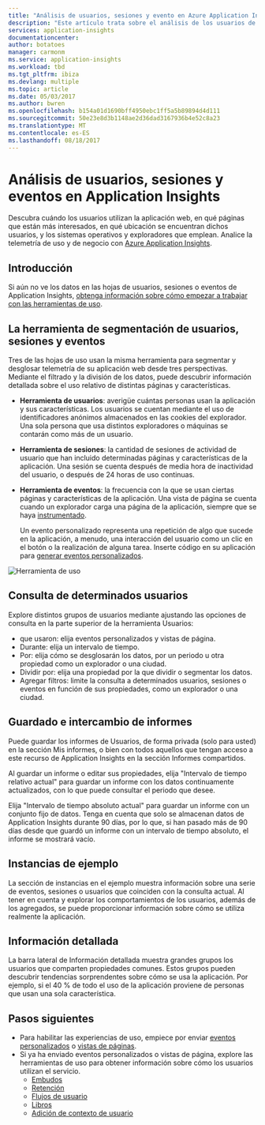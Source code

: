 ```yaml
---
title: "Análisis de usuarios, sesiones y evento en Azure Application Insights | Microsoft Docs"
description: "Este artículo trata sobre el análisis de los usuarios de su aplicación web."
services: application-insights
documentationcenter: 
author: botatoes
manager: carmonm
ms.service: application-insights
ms.workload: tbd
ms.tgt_pltfrm: ibiza
ms.devlang: multiple
ms.topic: article
ms.date: 05/03/2017
ms.author: bwren
ms.openlocfilehash: b154a01d1690bff4950ebc1ff5a5b89894d4d111
ms.sourcegitcommit: 50e23e8d3b1148ae2d36dad3167936b4e52c8a23
ms.translationtype: MT
ms.contentlocale: es-ES
ms.lasthandoff: 08/18/2017
---
```

# <a name="users-sessions-and-events-analysis-in-application-insights"></a>Análisis de usuarios, sesiones y eventos en Application Insights

Descubra cuándo los usuarios utilizan la aplicación web, en qué páginas que están más interesados, en qué ubicación se encuentran dichos usuarios, y los sistemas operativos y exploradores que emplean. Analice la telemetría de uso y de negocio con [Azure Application Insights](app-insights-overview.md).

## <a name="get-started"></a>Introducción

Si aún no ve los datos en las hojas de usuarios, sesiones o eventos de Application Insights, [obtenga información sobre cómo empezar a trabajar con las herramientas de uso](app-insights-usage-overview.md).

## <a name="the-users-sessions-and-events-segmentation-tool"></a>La herramienta de segmentación de usuarios, sesiones y eventos

Tres de las hojas de uso usan la misma herramienta para segmentar y desglosar telemetría de su aplicación web desde tres perspectivas. Mediante el filtrado y la división de los datos, puede descubrir información detallada sobre el uso relativo de distintas páginas y características.

* **Herramienta de usuarios**: averigüe cuántas personas usan la aplicación y sus características.  Los usuarios se cuentan mediante el uso de identificadores anónimos almacenados en las cookies del explorador. Una sola persona que usa distintos exploradores o máquinas se contarán como más de un usuario.
* **Herramienta de sesiones**: la cantidad de sesiones de actividad de usuario que han incluido determinadas páginas y características de la aplicación. Una sesión se cuenta después de media hora de inactividad del usuario, o después de 24 horas de uso continuas.
* **Herramienta de eventos**: la frecuencia con la que se usan ciertas páginas y características de la aplicación. Una vista de página se cuenta cuando un explorador carga una página de la aplicación, siempre que se haya [instrumentado](app-insights-javascript.md). 

    Un evento personalizado representa una repetición de algo que sucede en la aplicación, a menudo, una interacción del usuario como un clic en el botón o la realización de alguna tarea. Inserte código en su aplicación para [generar eventos personalizados](app-insights-api-custom-events-metrics.md#trackevent).

![Herramienta de uso](./media/app-insights-usage-segmentation/users.png)

## <a name="querying-for-certain-users"></a>Consulta de determinados usuarios 

Explore distintos grupos de usuarios mediante ajustando las opciones de consulta en la parte superior de la herramienta Usuarios: 

* que usaron: elija eventos personalizados y vistas de página. 
* Durante: elija un intervalo de tiempo. 
* Por: elija cómo se desglosarán los datos, por un periodo u otra propiedad como un explorador o una ciudad. 
* Dividir por: elija una propiedad por la que dividir o segmentar los datos. 
* Agregar filtros: limite la consulta a determinados usuarios, sesiones o eventos en función de sus propiedades, como un explorador o una ciudad. 
 
## <a name="saving-and-sharing-reports"></a>Guardado e intercambio de informes 
Puede guardar los informes de Usuarios, de forma privada (solo para usted) en la sección Mis informes, o bien con todos aquellos que tengan acceso a este recurso de Application Insights en la sección Informes compartidos.  
 
Al guardar un informe o editar sus propiedades, elija "Intervalo de tiempo relativo actual" para guardar un informe con los datos continuamente actualizados, con lo que puede consultar el periodo que desee.  
 
Elija "Intervalo de tiempo absoluto actual" para guardar un informe con un conjunto fijo de datos. Tenga en cuenta que solo se almacenan datos de Application Insights durante 90 días, por lo que, si han pasado más de 90 días desde que guardó un informe con un intervalo de tiempo absoluto, el informe se mostrará vacío. 
 
## <a name="example-instances"></a>Instancias de ejemplo

La sección de instancias en el ejemplo muestra información sobre una serie de eventos, sesiones o usuarios que coinciden con la consulta actual. Al tener en cuenta y explorar los comportamientos de los usuarios, además de los agregados, se puede proporcionar información sobre cómo se utiliza realmente la aplicación. 
 
## <a name="insights"></a>Información detallada 

La barra lateral de Información detallada muestra grandes grupos los usuarios que comparten propiedades comunes. Estos grupos pueden descubrir tendencias sorprendentes sobre cómo se usa la aplicación. Por ejemplo, si el 40 % de todo el uso de la aplicación proviene de personas que usan una sola característica.  


## <a name="next-steps"></a>Pasos siguientes
- Para habilitar las experiencias de uso, empiece por enviar [eventos personalizados](https://docs.microsoft.com/en-us/azure/application-insights/app-insights-api-custom-events-metrics#trackevent) o [vistas de páginas](https://docs.microsoft.com/azure/application-insights/app-insights-api-custom-events-metrics#page-views).
- Si ya ha enviado eventos personalizados o vistas de página, explore las herramientas de uso para obtener información sobre cómo los usuarios utilizan el servicio.
    - [Embudos](usage-funnels.md)
    - [Retención](app-insights-usage-retention.md)
    - [Flujos de usuario](app-insights-usage-flows.md)
    - [Libros](app-insights-usage-workbooks.md)
    - [Adición de contexto de usuario](app-insights-usage-send-user-context.md)

